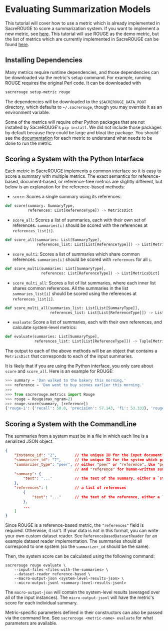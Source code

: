 # Evaluating Summarization Models
This tutorial will cover how to use a metric which is already implemented in SacreROUGE to score a summarization system.
If you want to implement a new metric, see [here](developing-metrics.md).
This tutorial will use ROUGE as the demo metric, but the list of metrics which are currently implemented in SacreROUGE can be found [here](../metrics/metrics.md).


## Installing Dependencies
Many metrics require runtime dependencies, and those dependencies can be downloaded via the metric's setup command.
For example, running ROUGE requires the original Perl code.
It can be downloaded with
```bash
sacrerouge setup-metric rouge
```
The dependencies will be downloaded to the `$SACREROUGE_DATA_ROOT` directory, which defaults to `~/.sacrerouge`, though you may override it as an environment variable.

Some of the metrics will require other Python packages that are not installed by SacreROUGE's `pip install`.
We did not include those packages by default because they could be large and bloat the package.
You should see the [documentation](../metrics) for each metric to understand what needs to be done to run the metric.

## Scoring a System with the Python Interface
Each metric in SacreROUGE implements a common interface so it is easy to score a summary with multiple metrics.
The exact semantics for reference-based, document-based, or reference-free metrics are slightly different, but below is an explanation for the reference-based methods:

- `score`: Scores a single summary using its references:
```python
def score(summary: SummaryType,
          references: List[ReferenceType]) -> MetricsDict
```
  
- `score_all`: Scores a list of summaries, each with their own set of references.
`summaries[i]` should be scored with the references at `references_list[i]`.
```python
def score_all(summaries: List[SummaryType],
              references_list: List[List[ReferenceType]]) -> List[MetricsDict]
```

- `score_multi`: Scores a list of summaries which share common references.
`summaries[i]` should be scored with `references` for all `i`.
```python
def score_multi(summaries: List[SummaryType],
                references: List[ReferenceType]) -> List[MetricsDict]
```

- `score_multi_all`: Scores a list of list summaries, where each inner list shares common references.
All the summaries in the list `summaries_list[i]` should be scored using the references at `references_list[i]`. 
```python
def score_multi_all(summaries_list: List[List[SummaryType]],
                    references_list: List[List[ReferenceType]]) -> List[List[MetricsDict]]
```

- `evaluate`: Score a list of summaries, each with their own references, and calculate system-level metrics:
```python
def evaluate(summaries: List[SummaryType],
             references_list: List[List[ReferenceType]]) -> Tuple[MetricsDict, List[MetricsDict]]
```

The output to each of the above methods will be an object that contains a `MetricsDict` that corresponds to each of the input summaries.

It is likely that if you are using the Python interface, you only care about `score` and `score_all`.
Here is an example for ROUGE:
 ```python
>>> summary = 'Dan walked to the bakery this morning.'
>>> reference = 'Dan went to buy scones earlier this morning.'
>>>
>>> from sacrerouge.metrics import Rouge
>>> rouge = Rouge(max_ngram=2)
>>> rouge.score(summary, [reference])
{'rouge-1': {'recall': 50.0, 'precision': 57.143, 'f1': 53.333}, 'rouge-2': {'recall': 14.285999999999998, 'precision': 16.667, 'f1': 15.384999999999998}}
```


## Scoring a System with the CommandLine
The summaries from a system must be in a file in which each line is a serialized JSON object.
```json
{
    "instance_id": "2",        // the unique ID for the input document(s)
    "summarizer_id": "7",      // the unique ID for the system which produced this summary
    "summarizer_type": "peer", // either "peer" or "reference". Use "peer" for model-generated summaries
                               // and "reference" for human-written summaries
    "summary": {
        "text": "..."          // the text of the summary, either a `str` or `List[str]`
    },
    "references": [            // a list of references
        {
            "text": "..."      // the text of the reference, either a `str` or `List[str]`
        },
        ...
    ]
}
```
Since ROUGE is a reference-based metric, the `"references"` field is required.
Otherwise, it isn't.
If your data is not in this format, you can write your own custom dataset reader.
See `ReferenceBasedDatasetReader` for an example dataset reader implementation.
The summaries should all correspond to one system (so the `summarizer_id` should be the same).

Then, the system score can be calculated using the following command:
```
sacrerouge rouge evaluate \
    --input-files <files-with-the-summaries> \
    --dataset-reader reference-based \
    --macro-output-json <system-level-results-json> \
    --micro-output-jsonl <summary-level-results-jsonl>
```
The `macro-output-json` will contain the system-level results (averaged over all of the input instances).
The `micro-output-jsonl` will have the metric's score for each individual summary.

Metric-specific parameters defined in their constructors can also be passed via the command line.
See `sacrerouge <metric-name> evaluate` for what parameters are available. 